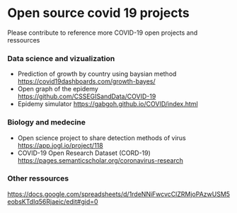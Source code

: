 # Open source covid 19 projects 

Please contribute to reference more COVID-19 open projects and ressources
 
### Data science  and vizualization
 
* Prediction of growth by country using baysian method https://covid19dashboards.com/growth-bayes/ 
* Open graph of the epidemy https://github.com/CSSEGISandData/COVID-19
* Epidemy simulator https://gabgoh.github.io/COVID/index.html


### Biology and medecine 

* Open science project to share detection methods of virus	https://app.jogl.io/project/118
* COVID-19 Open Research Dataset (CORD-19)	https://pages.semanticscholar.org/coronavirus-research


### Other ressources 

https://docs.google.com/spreadsheets/d/1rdeNNiFwcvcClZRMjoPAzwUSM5eobsKTdIq56Rjaeic/edit#gid=0
